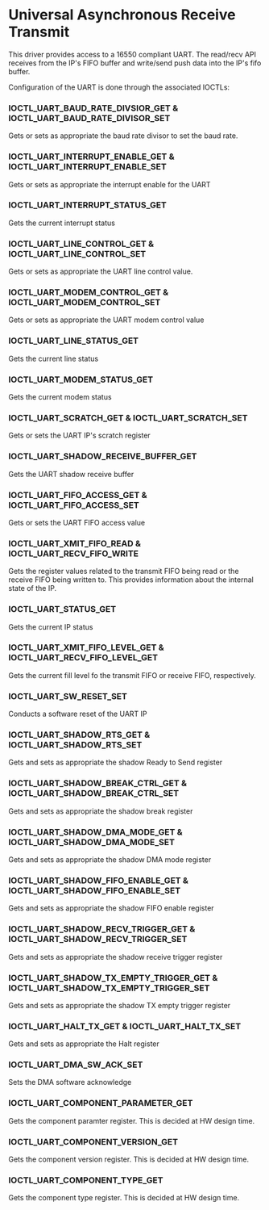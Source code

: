 # Universal Asynchronous Receive Transmit

This driver provides access to a 16550 compliant UART. The read/recv API receives from the IP's FIFO buffer and write/send push data into the IP's fifo buffer.

Configuration of the UART is done through the associated IOCTLs:

### IOCTL_UART_BAUD_RATE_DIVSIOR_GET & IOCTL_UART_BAUD_RATE_DIVISOR_SET
Gets or sets as appropriate the baud rate divisor to set the baud rate.

### IOCTL_UART_INTERRUPT_ENABLE_GET & IOCTL_UART_INTERRUPT_ENABLE_SET
Gets or sets as appropriate the interrupt enable for the UART

### IOCTL_UART_INTERRUPT_STATUS_GET
Gets the current interrupt status

### IOCTL_UART_LINE_CONTROL_GET & IOCTL_UART_LINE_CONTROL_SET
Gets or sets as appropriate the UART line control value.

### IOCTL_UART_MODEM_CONTROL_GET & IOCTL_UART_MODEM_CONTROL_SET
Gets or sets as appropriate the UART modem control value

### IOCTL_UART_LINE_STATUS_GET
Gets the current line status

### IOCTL_UART_MODEM_STATUS_GET
Gets the current modem status

### IOCTL_UART_SCRATCH_GET & IOCTL_UART_SCRATCH_SET
Gets or sets the UART IP's scratch register

### IOCTL_UART_SHADOW_RECEIVE_BUFFER_GET
Gets the UART shadow receive buffer

### IOCTL_UART_FIFO_ACCESS_GET & IOCTL_UART_FIFO_ACCESS_SET
Gets or sets the UART FIFO access value

### IOCTL_UART_XMIT_FIFO_READ & IOCTL_UART_RECV_FIFO_WRITE
Gets the register values related to the transmit FIFO being read or the receive FIFO being written to. This provides information about the internal state of the IP.

### IOCTL_UART_STATUS_GET
Gets the current IP status

### IOCTL_UART_XMIT_FIFO_LEVEL_GET & IOCTL_UART_RECV_FIFO_LEVEL_GET
Gets the current fill level fo the transmit FIFO or receive FIFO, respectively.

### IOCTL_UART_SW_RESET_SET
Conducts a software reset of the UART IP

### IOCTL_UART_SHADOW_RTS_GET & IOCTL_UART_SHADOW_RTS_SET
Gets and sets as appropriate the shadow Ready to Send register

### IOCTL_UART_SHADOW_BREAK_CTRL_GET & IOCTL_UART_SHADOW_BREAK_CTRL_SET
Gets and sets as appropriate the shadow break register

### IOCTL_UART_SHADOW_DMA_MODE_GET & IOCTL_UART_SHADOW_DMA_MODE_SET
Gets and sets as appropriate the shadow DMA mode register

### IOCTL_UART_SHADOW_FIFO_ENABLE_GET & IOCTL_UART_SHADOW_FIFO_ENABLE_SET
Gets and sets as appropriate the shadow FIFO enable register

### IOCTL_UART_SHADOW_RECV_TRIGGER_GET & IOCTL_UART_SHADOW_RECV_TRIGGER_SET
Gets and sets as appropriate the shadow receive trigger register

### IOCTL_UART_SHADOW_TX_EMPTY_TRIGGER_GET & IOCTL_UART_SHADOW_TX_EMPTY_TRIGGER_SET
Gets and sets as appropriate the shadow TX empty trigger register

### IOCTL_UART_HALT_TX_GET & IOCTL_UART_HALT_TX_SET
Gets and sets as appropriate the Halt register

### IOCTL_UART_DMA_SW_ACK_SET
Sets the DMA software acknowledge

### IOCTL_UART_COMPONENT_PARAMETER_GET
Gets the component paramter register. This is decided at HW design time.

### IOCTL_UART_COMPONENT_VERSION_GET
Gets the component version register. This is decided at HW design time.

### IOCTL_UART_COMPONENT_TYPE_GET
Gets the component type register. This is decided at HW design time.
